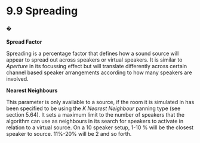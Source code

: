 # 9.9 Spreading

#### �

**Spread Factor**

Spreading is a percentage factor that defines how a sound source will appear to
spread out across speakers or virtual speakers. It is similar to _Aperture_ in its focussing effect but will translate differently across certain channel based speaker
arrangements according to how many speakers are involved.

**Nearest Neighbours**

This parameter is only available to a source, if the room it is simulated in has been
specified to be using the _K Nearest Neighbour_ panning type (see section 5.64). It
sets a maximum limit to the number of speakers that the algorithm can use as
neighbours in its search for speakers to activate in relation to a virtual source. On a
10 speaker setup, 1-10 % will be the closest speaker to source. 11%-20% will be 2
and so forth.

